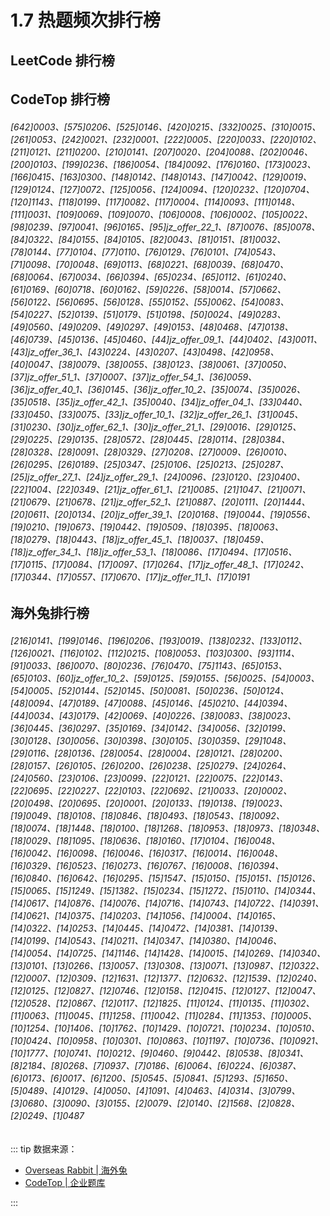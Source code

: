 # 1.7 热题频次排行榜

## LeetCode 排行榜

######

## CodeTop 排行榜

###### [642]0003、[575]0206、[525]0146、[420]0215、[332]0025、[310]0015、[261]0053、[242]0021、[232]0001、[222]0005、[220]0033、[220]0102、[211]0121、[211]0200、[210]0141、[207]0020、[204]0088、[202]0046、[200]0103、[199]0236、[186]0054、[184]0092、[176]0160、[173]0023、[166]0415、[163]0300、[148]0142、[148]0143、[147]0042、[129]0019、[129]0124、[127]0072、[125]0056、[124]0094、[120]0232、[120]0704、[120]1143、[118]0199、[117]0082、[117]0004、[114]0093、[111]0148、[111]0031、[109]0069、[109]0070、[106]0008、[106]0002、[105]0022、[98]0239、[97]0041、[96]0165、[95]jz_offer_22_1、[87]0076、[85]0078、[84]0322、[84]0155、[84]0105、[82]0043、[81]0151、[81]0032、[78]0144、[77]0104、[77]0110、[76]0129、[76]0101、[74]0543、[71]0098、[70]0048、[69]0113、[68]0221、[68]0039、[68]0470、[68]0064、[67]0034、[66]0394、[65]0234、[65]0112、[61]0240、[61]0169、[60]0718、[60]0162、[59]0226、[58]0014、[57]0662、[56]0122、[56]0695、[56]0128、[55]0152、[55]0062、[54]0083、[54]0227、[52]0139、[51]0179、[51]0198、[50]0024、[49]0283、[49]0560、[49]0209、[49]0297、[49]0153、[48]0468、[47]0138、[46]0739、[45]0136、[45]0460、[44]jz_offer_09_1、[44]0402、[43]0011、[43]jz_offer_36_1、[43]0224、[43]0207、[43]0498、[42]0958、[40]0047、[38]0079、[38]0055、[38]0123、[38]0061、[37]0050、[37]jz_offer_51_1、[37]0007、[37]jz_offer_54_1、[36]0059、[36]jz_offer_40_1、[36]0145、[36]jz_offer_10_2、[35]0074、[35]0026、[35]0518、[35]jz_offer_42_1、[35]0040、[34]jz_offer_04_1、[33]0440、[33]0450、[33]0075、[33]jz_offer_10_1、[32]jz_offer_26_1、[31]0045、[31]0230、[30]jz_offer_62_1、[30]jz_offer_21_1、[29]0016、[29]0125、[29]0225、[29]0135、[28]0572、[28]0445、[28]0114、[28]0384、[28]0328、[28]0091、[28]0329、[27]0208、[27]0009、[26]0010、[26]0295、[26]0189、[25]0347、[25]0106、[25]0213、[25]0287、[25]jz_offer_27_1、[24]jz_offer_29_1、[24]0096、[23]0120、[23]0400、[22]1004、[22]0349、[21]jz_offer_61_1、[21]0085、[21]1047、[21]0071、[21]0679、[21]0678、[21]jz_offer_52_1、[21]0887、[20]0111、[20]1444、[20]0611、[20]0134、[20]jz_offer_39_1、[20]0168、[19]0044、[19]0556、[19]0210、[19]0673、[19]0442、[19]0509、[18]0395、[18]0063、[18]0279、[18]0443、[18]jz_offer_45_1、[18]0037、[18]0459、[18]jz_offer_34_1、[18]jz_offer_53_1、[18]0086、[17]0494、[17]0516、[17]0115、[17]0084、[17]0097、[17]0264、[17]jz_offer_48_1、[17]0242、[17]0344、[17]0557、[17]0670、[17]jz_offer_11_1、[17]0191

## 海外兔排行榜

###### [216]0141、[199]0146、[196]0206、[193]0019、[138]0232、[133]0112、[126]0021、[116]0102、[112]0215、[108]0053、[103]0300、[93]1114、[91]0033、[86]0070、[80]0236、[76]0470、[75]1143、[65]0153、[65]0103、[60]jz_offer_10_2、[59]0125、[59]0155、[56]0025、[54]0003、[54]0005、[52]0144、[52]0145、[50]0081、[50]0236、[50]0124、[48]0094、[47]0189、[47]0088、[45]0146、[45]0210、[44]0394、[44]0034、[43]0179、[42]0069、[40]0226、[38]0083、[38]0023、[36]0445、[36]0297、[35]0169、[34]0142、[34]0056、[32]0199、[30]0128、[30]0056、[30]0398、[30]0105、[30]0359、[29]1048、[29]0116、[28]0136、[28]0054、[28]0004、[28]0121、[28]0200、[28]0157、[26]0105、[26]0200、[26]0238、[25]0279、[24]0264、[24]0560、[23]0106、[23]0099、[22]0121、[22]0075、[22]0143、[22]0695、[22]0227、[22]0103、[22]0692、[21]0033、[20]0002、[20]0498、[20]0695、[20]0001、[20]0133、[19]0138、[19]0023、[19]0049、[18]0108、[18]0846、[18]0493、[18]0543、[18]0092、[18]0074、[18]1448、[18]0100、[18]1268、[18]0953、[18]0973、[18]0348、[18]0029、[18]1095、[18]0636、[18]0160、[17]0104、[16]0048、[16]0042、[16]0098、[16]0046、[16]0317、[16]0014、[16]0048、[16]0329、[16]0523、[16]0273、[16]0767、[16]0008、[16]0394、[16]0840、[16]0642、[16]0295、[15]1547、[15]0150、[15]0151、[15]0126、[15]0065、[15]1249、[15]1382、[15]0234、[15]1272、[15]0110、[14]0344、[14]0617、[14]0876、[14]0076、[14]0716、[14]0743、[14]0722、[14]0391、[14]0621、[14]0375、[14]0203、[14]1056、[14]0004、[14]0165、[14]0322、[14]0253、[14]0445、[14]0472、[14]0381、[14]0139、[14]0199、[14]0543、[14]0211、[14]0347、[14]0380、[14]0046、[14]0054、[14]0725、[14]1146、[14]1428、[14]0015、[14]0269、[14]0340、[13]0101、[13]0266、[13]0057、[13]0308、[13]0071、[13]0987、[12]0322、[12]0007、[12]0309、[12]1631、[12]1377、[12]0632、[12]1539、[12]0240、[12]0125、[12]0827、[12]0746、[12]0158、[12]0415、[12]0127、[12]0047、[12]0528、[12]0867、[12]0117、[12]1825、[11]0124、[11]0135、[11]0302、[11]0063、[11]0045、[11]1258、[11]0042、[11]0284、[11]1353、[10]0005、[10]1254、[10]1406、[10]1762、[10]1429、[10]0721、[10]0234、[10]0510、[10]0424、[10]0958、[10]0301、[10]0863、[10]1197、[10]0736、[10]0921、[10]1777、[10]0741、[10]0212、[9]0460、[9]0442、[8]0538、[8]0341、[8]2184、[8]0268、[7]0937、[7]0186、[6]0064、[6]0224、[6]0387、[6]0173、[6]0017、[6]1200、[5]0545、[5]0841、[5]1293、[5]1650、[5]0489、[4]0129、[4]0050、[4]1091、[4]0463、[4]0314、[3]0799、[3]0680、[3]0090、[3]0155、[2]0079、[2]0140、[2]1568、[2]0828、[2]0249、[1]0487

::: tip
数据来源：

- [Overseas Rabbit | 海外兔](https://osjobs.net/topk/)
- [CodeTop | 企业题库](https://codetop.cc/home)

:::

<style>
table th:first-of-type { width: 10%; }
table th:nth-of-type(2) { width: 30%; }
table th:nth-of-type(3) { width: 10%; }
table th:nth-of-type(4) { width: 30%; }
table th:nth-of-type(5) { width: 10%; }
table th:nth-of-type(6) { width: 10%; }
</style>
